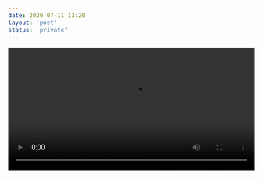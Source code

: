 ```yaml
---
date: 2020-07-11 11:20
layout: 'post'
status: 'private'
---
```


<video width="100%" controls="controls" border=0 autoplay=“autoplay”><source src="https://inz.oss-cn-beijing.aliyuncs.com/Videos/little%20thing/It%20will%20be%20the%20first%20thing%20you%20see%20in%20your%20life.mp4"></video>